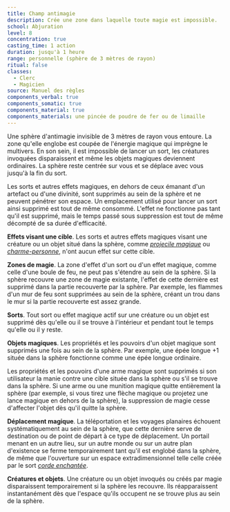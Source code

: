 ```yaml
---
title: Champ antimagie
description: Crée une zone dans laquelle toute magie est impossible.
school: Abjuration
level: 8
concentration: true
casting_time: 1 action
duration: jusqu'à 1 heure
range: personnelle (sphère de 3 mètres de rayon)
ritual: false
classes:
  - Clerc
  - Magicien
source: Manuel des règles
components_verbal: true
components_somatic: true
components_material: true
components_materials: une pincée de poudre de fer ou de limaille
---
```

Une sphère d'antimagie invisible de 3 mètres de rayon vous entoure. La zone qu'elle englobe est coupée de l'énergie magique qui imprègne le multivers. En son sein, il est impossible de lancer un sort, les créatures invoquées disparaissent et même les objets magiques deviennent ordinaires. La sphère reste centrée sur vous et se déplace avec vous jusqu'à la fin du sort.

Les sorts et autres effets magiques, en dehors de ceux émanant d'un artefact ou d'une divinité, sont supprimés au sein de la sphère et ne peuvent pénétrer son espace. Un emplacement utilisé pour lancer un sort ainsi supprimé est tout de même consommé. L'effet ne fonctionne pas tant qu'il est supprimé, mais le temps passé sous suppression est tout de même décompté de sa durée d'efficacité.

**Effets visant une cible**. Les sorts et autres effets magiques visant une créature ou un objet situé dans la sphère, comme [_projecile magique_](/grimoire/projectile-magique/) ou [_charme-personne_](/grimoire/charme-personne/), n'ont aucun effet sur cette cible.

**Zones de magie**. La zone d'effet d'un sort ou d'un effet magique, comme celle d'une boule de feu, ne peut pas s'étendre au sein de la sphère. Si la sphère recouvre une zone de magie existante, l'effet de cette dernière est supprimé dans la partie recouverte par la sphère. Par exemple, les flammes d'un mur de feu sont supprimées au sein de la sphère, créant un trou dans le mur si la partie recouverte est assez grande.

**Sorts**. Tout sort ou effet magique actif sur une créature ou un objet est supprimé dès qu'elle ou il se trouve à l'intérieur et pendant tout le temps qu'elle ou il y reste.

**Objets magiques**. Les propriétés et les pouvoirs d'un objet magique sont supprimés une fois au sein de la sphère. Par exemple, une épée longue +1 située dans la sphère fonctionne comme une épée longue ordinaire.

Les propriétés et les pouvoirs d'une arme magique sont supprimés si son utilisateur la manie contre une cible située dans la sphère ou s'il se trouve dans la sphère. Si une arme ou une munition magique quitte entièrement la sphère (par exemple, si vous tirez une flèche magique ou projetez une lance magique en dehors de la sphère), la suppression de magie cesse d'affecter l'objet dès qu'il quitte la sphère.

**Déplacement magique**. La téléportation et les voyages planaires échouent systématiquement au sein de la sphère, que cette dernière serve de destination ou de point de départ à ce type de déplacement. Un portail menant en un autre lieu, sur un autre monde ou sur un autre plan d'existence se ferme temporairement tant qu'il est englobé dans la sphère, de même que l'ouverture sur un espace extradimensionnel telle celle créée par le sort [_corde enchantée_](/grimoire/corde-enchantee/).

**Créatures et objets**. Une créature ou un objet invoqués ou créés par magie disparaissent temporairement si la sphère les recouvre. Ils réapparaissent instantanément dès que l'espace qu'ils occupent ne se trouve plus au sein de la sphère.

